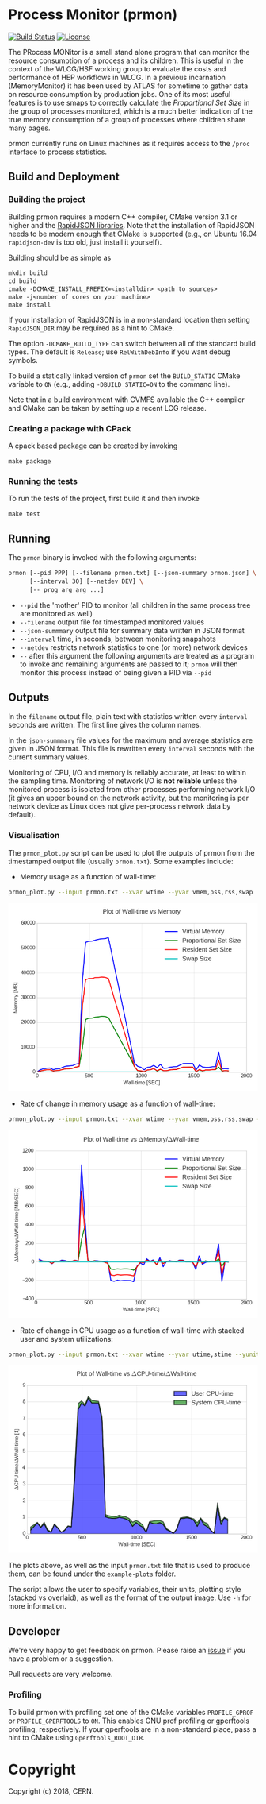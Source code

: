 # Process Monitor (prmon)

[![Build Status][build-img]][build-link]  [![License][license-img]][license-url]

[build-img]: https://travis-ci.com/HSF/prmon.svg?branch=master
[build-link]: https://travis-ci.com/HSF/prmon
[license-img]: https://img.shields.io/github/license/hsf/prmon.svg 
[license-url]: https://github.com/hsf/prmon/blob/master/LICENSE

The PRocess MONitor is a small stand alone program that can monitor
the resource consumption of a process and its children. This is 
useful in the context of the WLCG/HSF working group to evaluate
the costs and performance of HEP workflows in WLCG. In a previous
incarnation (MemoryMonitor) it has been used by ATLAS for sometime to
gather data on resource consumption by production jobs. One of its
most useful features is to use smaps to correctly calculate the
*Proportional Set Size* in the group of processes monitored, which
is a much better indication of the true memory consumption of
a group of processes where children share many pages.

prmon currently runs on Linux machines as it requires access to the
`/proc` interface to process statistics.

## Build and Deployment

### Building the project

Building prmon requires a modern C++ compiler, CMake version 3.1 or
higher and the [RapidJSON libraries](http://rapidjson.org/). Note that the installation of
RapidJSON needs to be modern enough that CMake is supported (e.g.,
on Ubuntu 16.04 `rapidjson-dev` is too old, just install it yourself).

Building should be as simple as

    mkdir build
    cd build
    cmake -DCMAKE_INSTALL_PREFIX=<installdir> <path to sources>
    make -j<number of cores on your machine>
    make install

If your installation of RapidJSON is in a non-standard location then
setting `RapidJSON_DIR` may be required as a hint to CMake.

The option `-DCMAKE_BUILD_TYPE` can switch between all of the standard
build types. The default is `Release`; use `RelWithDebInfo` if you want
debug symbols.

To build a statically linked version of `prmon` set the `BUILD_STATIC`
CMake variable to `ON` (e.g., adding `-DBUILD_STATIC=ON` to the 
command line).

Note that in a build environment with CVMFS available the C++ compiler
and CMake can be taken by setting up a recent LCG release.

### Creating a package with CPack

A cpack based package can be created by invoking

    make package

### Running the tests

To run the tests of the project, first build it and then invoke

    make test
    
## Running

The `prmon` binary is invoked with the following arguments:

```sh
prmon [--pid PPP] [--filename prmon.txt] [--json-summary prmon.json] \
      [--interval 30] [--netdev DEV] \
      [-- prog arg arg ...]
```

* `--pid` the 'mother' PID to monitor (all children in the same process tree are monitored as well)
* `--filename` output file for timestamped monitored values
* `--json-summmary` output file for summary data written in JSON format
* `--interval` time, in seconds, between monitoring snapshots
* `--netdev` restricts network statistics to one (or more) network devices
* `--` after this argument the following arguments are treated as a program to invoke 
  and remaining arguments are passed to it; `prmon` will then monitor this process
  instead of being given a PID via `--pid` 


## Outputs

In the `filename` output file, plain text with statistics written every
`interval` seconds are written. The first line gives the column names.

In the `json-summmary` file values for the maximum and average statistics
are given in JSON format. This file is rewritten every `interval` seconds
with the current summary values.

Monitoring of CPU, I/O and memory is reliably accurate, at least to within
the sampling time. Monitoring of network I/O is **not reliable** unless the
monitored process is isolated from other processes performing network I/O
(it gives an upper bound on the network activity, but the monitoring is
per network device as Linux does not give per-process network data by
default).

### Visualisation

The `prmon_plot.py` script can be used to plot the outputs of prmon from the
timestamped output file (usually `prmon.txt`). Some examples include: 

* Memory usage as a function of wall-time:
```sh
prmon_plot.py --input prmon.txt --xvar wtime --yvar vmem,pss,rss,swap
```
![](example-plots/PrMon_wtime_vs_vmem_pss_rss_swap.png)

* Rate of change in memory usage as a function of wall-time:
```sh
prmon_plot.py --input prmon.txt --xvar wtime --yvar vmem,pss,rss,swap --diff
```
![](example-plots/PrMon_wtime_vs_diff_vmem_pss_rss_swap.png)

* Rate of change in CPU usage as a function of wall-time with stacked 
user and system utilizations:
```sh
prmon_plot.py --input prmon.txt --xvar wtime --yvar utime,stime --yunit SEC --diff --stacked
```
![](example-plots/PrMon_wtime_vs_diff_utime_stime.png)

The plots above, as well as the input `prmon.txt` file that is used
to produce them, can be found under the `example-plots` folder.

The script allows the user to specify variables, their units, plotting 
style (stacked vs overlaid), as well as the format of the output image.
Use `-h` for more information.

## Developer

We're very happy to get feedback on prmon. Please raise an
[issue](https://github.com/HSF/prmon/issues) if you have a
problem or a suggestion.

Pull requests are very welcome.

### Profiling

To build prmon with profiling set one of the CMake variables
`PROFILE_GPROF` or `PROFILE_GPERFTOOLS` to `ON`. This enables
GNU prof profiling or gperftools profiling, respectively.
If your gperftools are in a non-standard place, pass a hint
to CMake using `Gperftools_ROOT_DIR`.


# Copyright

Copyright (c) 2018, CERN.

 
